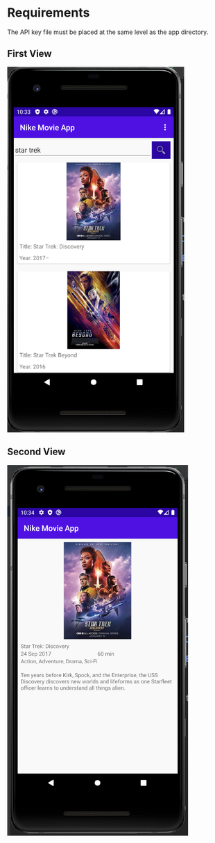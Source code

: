 # Requirements
The API key file must be placed at the same level as the app directory.
<div>
  <div>
    <h2>First View</h2>
    <img src="/view1.png">
  </div>
  <div>
    <h2>Second View</h2>
    <img src="/view2.png">
  </div>
</div>
